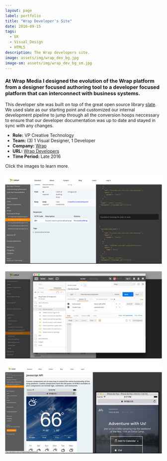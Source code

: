 ```yaml
---
layout: page
label: portfolio
title: "Wrap Developer's Site"
date: 2016-09-15
tags:
  - UX
  - Visual_Design
  - HTML5
description: The Wrap developers site.
image: assets/img/wrap_dev_bg.jpg
image-sm: assets/img/wrap_dev_bg_sm.jpg
---
```


### At Wrap Media I designed the evolution of the Wrap platform from a designer focused authoring tool to a developer focused platform that can interconnect with business systems. 

This developer site was built on top of the great open source library [slate](https://github.com/lord/slate). We used slate as our starting point and customized our internal development pipeline to jump through all the conversion hoops neccessary to ensure that our developer documentation was up to date and stayed in sync with any changes. 

+ **Role:** VP Creative Technology
+ **Team:** (3) 1 Visual Designer, 1 Developer
+ **Company:** [Wrap](https://wrap.co/)
+ **URL:** [Wrap Developers](https://developers.wrap.co/)
+ **Time Period:** Late 2016

Click the images to learn more. 

<a href="/assets/img/wrap_dev_img1.jpg" data-fancybox="gallery" data-caption="The documentation site listing all of our public API endpoints, including examples of exercising them.">
  <img src="/assets/img/wrap_dev_img1.jpg" alt="" />
</a>

<a href="/assets/img/wrap_dev_img2.jpg" data-fancybox="gallery" data-caption="One of the slickest features (IMHO) was an integration with POSTMAN. By clicking the 'Run in Postman' button a developer had their APIKey automatically generated and the full API set imported into the POSTMAN application for live testing. This reduced getting started developer time to less than 60 seconds!">
  <img src="/assets/img/wrap_dev_img2.jpg" alt="" />
</a>


<a href="/assets/img/wrap_dev_img3.jpg" data-fancybox="gallery" data-caption="In addition to the external API which allowed for Wrap creation and personalization, there was an internal API that allowed developers to create their own custom components which could access the hosting wrap and pass data and messages around.">
  <img src="/assets/img/wrap_dev_img3.jpg" alt="" />
</a>
